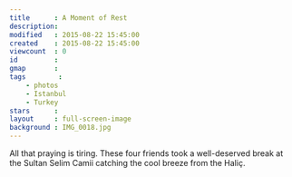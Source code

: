 ```yaml
---
title      : A Moment of Rest
description: 
modified   : 2015-08-22 15:45:00
created    : 2015-08-22 15:45:00
viewcount  : 0
id         : 
gmap       : 
tags        :
    - photos
    - Istanbul
    - Turkey
stars      : 
layout     : full-screen-image
background : IMG_0018.jpg
---
```


All that praying is tiring. These four friends took a well-deserved break at the Sultan Selim Camii catching the cool breeze from the Haliç.

